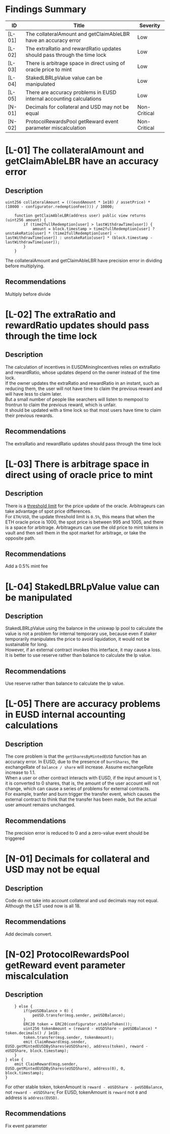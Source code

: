 # Findings Summary

| ID     | Title                                                                                 | Severity     |
| ------ | ------------------------------------------------------------------------------------- | ------------ |
| [L-01] | The collateralAmount and getClaimAbleLBR have an accuracy error                       | Low          |
| [L-02] | The extraRatio and rewardRatio updates should pass through the time lock              | Low          |
| [L-03] | There is arbitrage space in direct using of oracle price to mint                      | Low          |
| [L-04] | StakedLBRLpValue value can be manipulated                                             | Low          |
| [L-05] | There are accuracy problems in EUSD internal accounting calculations                  | Low          |
| [N-01] | Decimals for collateral and USD may not be equal                                      | Non-Critical |
| [N-02] | ProtocolRewardsPool getReward event parameter miscalculation                          | Non-Critical |

# [L-01] The collateralAmount and getClaimAbleLBR have an accuracy error

## Description

```solidity
uint256 collateralAmount = (((eusdAmount * 1e18) / assetPrice) * (10000 - configurator.redemptionFee())) / 10000;
```

```solidity
    function getClaimAbleLBR(address user) public view returns (uint256 amount) {
        if (time2fullRedemption[user] > lastWithdrawTime[user]) {
            amount = block.timestamp > time2fullRedemption[user] ? unstakeRatio[user] * (time2fullRedemption[user] - lastWithdrawTime[user]) : unstakeRatio[user] * (block.timestamp - lastWithdrawTime[user]);
        }
    }
```

The collateralAmount and getClaimAbleLBR have precision error in dividing before multiplying.

## Recommendations

Multiply before divide

# [L-02] The extraRatio and rewardRatio updates should pass through the time lock

## Description

The calculation of incentives in EUSDMiningIncentives relies on extraRatio and rewardRatio, whose updates depend on the owner instead of the time lock.    
If the owner updates the extraRatio and rewardRatio in an instant, such as reducing them, the user will not have time to claim the previous reward and will have less to claim later.     
But a small number of people like searchers will listen to mempool to frontrun to claim the previous reward, which is unfair.    
It should be updated with a time lock so that most users have time to claim their previous rewards.   

## Recommendations

The extraRatio and rewardRatio updates should pass through the time lock

# [L-03] There is arbitrage space in direct using of oracle price to mint

## Description

There is a [threshold limit](https://data.chain.link/ethereum/mainnet/crypto-usd/eth-usd) for the price update of the oracle. Arbitrageurs can take advantage of spot price differences.    
For `ETH/USD`, the update threshold limit is `0.5%`, this means that when the ETH oracle price is 1000, the spot price is between 995 and 1005, and there is a space for arbitrage. Arbitrageurs can use the old price to mint tokens in vault and then sell them in the spot market for arbitrage, or take the opposite path.    

## Recommendations

Add a 0.5% mint fee

# [L-04] StakedLBRLpValue value can be manipulated

## Description

StakedLBRLpValue using the balance in the uniswap lp pool to calculate the value is not a problem for internal temporary use, because even if staker temporarily manipulates the price to avoid liquidation, it would not be sustainable for long.   
However, if an external contract invokes this interface, it may cause a loss. It is better to use reserve rather than balance to calculate the lp value.

## Recommendations

Use reserve rather than balance to calculate the lp value.  

# [L-05] There are accuracy problems in EUSD internal accounting calculations

## Description

The core problem is that the `getSharesByMintedEUSD` function has an accuracy error. In EUSD, due to the presence of `burnShares`, the exchangeRate of `balance / share` will increase. Assume exchangeRate increase to 1.1.       
When a user or other contract interacts with EUSD, if the input amount is 1, it is converted to 0 shares, that is, the amount of the user account will not change, which can cause a series of problems for external contracts.      
For example, tranfer and burn trigger the transfer event, which causes the external contract to think that the transfer has been made, but the actual user amount remains unchanged.     

## Recommendations

The precision error is reduced to 0 and a zero-value event should be triggered

# [N-01] Decimals for collateral and USD may not be equal

## Description

Code do not take into account collateral and usd decimals may not equal. Although the LST used now is all 18.

## Recommendations

Add decimals convert.

# [N-02] ProtocolRewardsPool getReward event parameter miscalculation

## Description

```solidity
    } else {
        if(peUSDBalance > 0) {
            peUSD.transfer(msg.sender, peUSDBalance);
        }
        ERC20 token = ERC20(configurator.stableToken());
        uint256 tokenAmount = (reward - eUSDShare - peUSDBalance) * token.decimals() / 1e18;
        token.transfer(msg.sender, tokenAmount);
        emit ClaimReward(msg.sender, EUSD.getMintedEUSDByShares(eUSDShare), address(token), reward - eUSDShare, block.timestamp);
    }
} else {
    emit ClaimReward(msg.sender, EUSD.getMintedEUSDByShares(eUSDShare), address(0), 0, block.timestamp);
}
```

For other stable token, tokenAmount is `reward - eUSDShare - peUSDBalance`, not `reward - eUSDShare`; For EUSD, tokenAmount is `reward` not `0` and address is `address(EUSD)`.

## Recommendations

Fix event parameter
